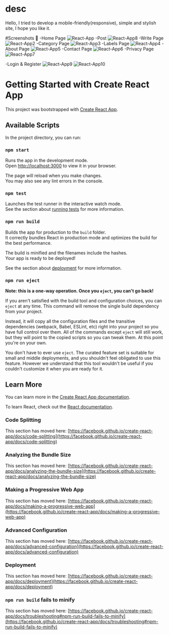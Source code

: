 # desc
Hello, I tried to develop a mobile-friendly(responsive), simple and stylish site, I hope you like it.

#Screenshots 📸
-Home Page
![React-App](https://user-images.githubusercontent.com/71590619/162723767-58ac6374-a6cd-43f5-b218-851d835c0aae.png)
-Post
![React-App8](https://user-images.githubusercontent.com/71590619/162724973-d8250f63-07a0-44b9-8df0-534a199ec788.png)
-Write Page
![React-App2](https://user-images.githubusercontent.com/71590619/162725094-4903db3e-7a93-4a67-8c55-9031f6c41bba.png)
-Category Page
![React-App3](https://user-images.githubusercontent.com/71590619/162725131-931f1358-475c-42e8-847c-311af191851f.png)
-Labels Page
![React-App4](https://user-images.githubusercontent.com/71590619/162725319-154eb789-97f2-4be6-8ea0-7d4a4b1b745e.png)
-About Page
![React-App5](https://user-images.githubusercontent.com/71590619/162725340-ead37272-9a8f-4557-9872-5a9c5c14941c.png)
-Contact Page
![React-App6](https://user-images.githubusercontent.com/71590619/162725551-d0658c00-fb10-4edd-8746-889c445c3b2f.png)
-Privacy Page
![React-App7](https://user-images.githubusercontent.com/71590619/162725622-52af9074-42c2-4efc-96cb-4192ce8df919.png)

-Login & Register
![React-App9](https://user-images.githubusercontent.com/71590619/162725741-4c7ffc59-9c3a-4457-8fea-d4f4218712b2.png)
![React-App10](https://user-images.githubusercontent.com/71590619/162725745-f4b72a3a-5b1e-491b-b90d-1ae820857ab1.png)


# Getting Started with Create React App

This project was bootstrapped with [Create React App](https://github.com/facebook/create-react-app).

## Available Scripts

In the project directory, you can run:

### `npm start`

Runs the app in the development mode.\
Open [http://localhost:3000](http://localhost:3000) to view it in your browser.

The page will reload when you make changes.\
You may also see any lint errors in the console.

### `npm test`

Launches the test runner in the interactive watch mode.\
See the section about [running tests](https://facebook.github.io/create-react-app/docs/running-tests) for more information.

### `npm run build`

Builds the app for production to the `build` folder.\
It correctly bundles React in production mode and optimizes the build for the best performance.

The build is minified and the filenames include the hashes.\
Your app is ready to be deployed!

See the section about [deployment](https://facebook.github.io/create-react-app/docs/deployment) for more information.

### `npm run eject`

**Note: this is a one-way operation. Once you `eject`, you can't go back!**

If you aren't satisfied with the build tool and configuration choices, you can `eject` at any time. This command will remove the single build dependency from your project.

Instead, it will copy all the configuration files and the transitive dependencies (webpack, Babel, ESLint, etc) right into your project so you have full control over them. All of the commands except `eject` will still work, but they will point to the copied scripts so you can tweak them. At this point you're on your own.

You don't have to ever use `eject`. The curated feature set is suitable for small and middle deployments, and you shouldn't feel obligated to use this feature. However we understand that this tool wouldn't be useful if you couldn't customize it when you are ready for it.

## Learn More

You can learn more in the [Create React App documentation](https://facebook.github.io/create-react-app/docs/getting-started).

To learn React, check out the [React documentation](https://reactjs.org/).

### Code Splitting

This section has moved here: [https://facebook.github.io/create-react-app/docs/code-splitting](https://facebook.github.io/create-react-app/docs/code-splitting)

### Analyzing the Bundle Size

This section has moved here: [https://facebook.github.io/create-react-app/docs/analyzing-the-bundle-size](https://facebook.github.io/create-react-app/docs/analyzing-the-bundle-size)

### Making a Progressive Web App

This section has moved here: [https://facebook.github.io/create-react-app/docs/making-a-progressive-web-app](https://facebook.github.io/create-react-app/docs/making-a-progressive-web-app)

### Advanced Configuration

This section has moved here: [https://facebook.github.io/create-react-app/docs/advanced-configuration](https://facebook.github.io/create-react-app/docs/advanced-configuration)

### Deployment

This section has moved here: [https://facebook.github.io/create-react-app/docs/deployment](https://facebook.github.io/create-react-app/docs/deployment)

### `npm run build` fails to minify

This section has moved here: [https://facebook.github.io/create-react-app/docs/troubleshooting#npm-run-build-fails-to-minify](https://facebook.github.io/create-react-app/docs/troubleshooting#npm-run-build-fails-to-minify)
